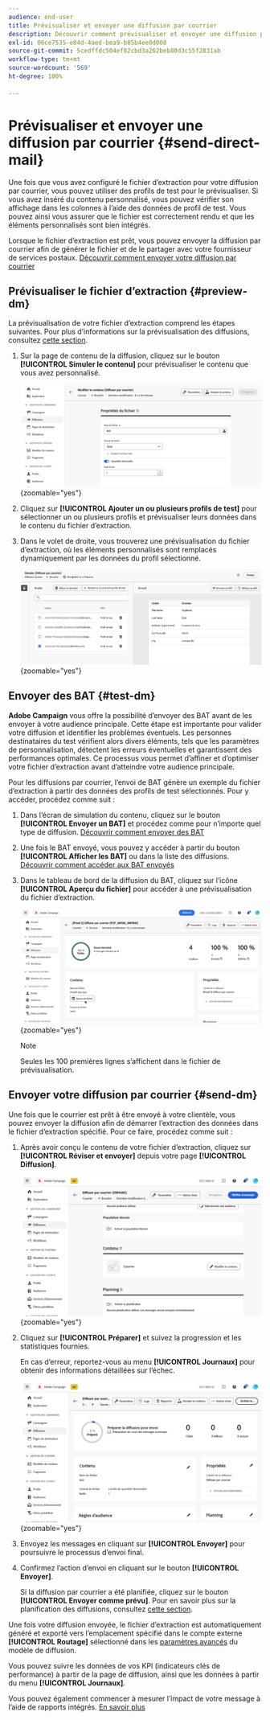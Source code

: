```yaml
---
audience: end-user
title: Prévisualiser et envoyer une diffusion par courrier
description: Découvrir comment prévisualiser et envoyer une diffusion par courrier avec Adobe Campaign Web
exl-id: 06ce7535-e84d-4aed-bea9-b85b4ee0d008
source-git-commit: 5cedffdc504ef82cbd3a262beb80d3c55f2831ab
workflow-type: tm+mt
source-wordcount: '569'
ht-degree: 100%

---
```


# Prévisualiser et envoyer une diffusion par courrier {#send-direct-mail}

Une fois que vous avez configuré le fichier d’extraction pour votre diffusion par courrier, vous pouvez utiliser des profils de test pour le prévisualiser. Si vous avez inséré du contenu personnalisé, vous pouvez vérifier son affichage dans les colonnes à l’aide des données de profil de test. Vous pouvez ainsi vous assurer que le fichier est correctement rendu et que les éléments personnalisés sont bien intégrés.

Lorsque le fichier d’extraction est prêt, vous pouvez envoyer la diffusion par courrier afin de générer le fichier et de le partager avec votre fournisseur de services postaux. [Découvrir comment envoyer votre diffusion par courrier](#dm-send)

## Prévisualiser le fichier d’extraction {#preview-dm}

La prévisualisation de votre fichier d’extraction comprend les étapes suivantes. Pour plus d’informations sur la prévisualisation des diffusions, consultez [cette section](../preview-test/preview-content.md).

1. Sur la page de contenu de la diffusion, cliquez sur le bouton **[!UICONTROL Simuler le contenu]** pour prévisualiser le contenu que vous avez personnalisé.

   ![](assets/dm-simulate.png){zoomable="yes"}

1. Cliquez sur **[!UICONTROL Ajouter un ou plusieurs profils de test]** pour sélectionner un ou plusieurs profils et prévisualiser leurs données dans le contenu du fichier d’extraction.

1. Dans le volet de droite, vous trouverez une prévisualisation du fichier d’extraction, où les éléments personnalisés sont remplacés dynamiquement par les données du profil sélectionné.

   ![](assets/dm-preview-right.png){zoomable="yes"}

## Envoyer des BAT {#test-dm}

**Adobe Campaign** vous offre la possibilité d’envoyer des BAT avant de les envoyer à votre audience principale. Cette étape est importante pour valider votre diffusion et identifier les problèmes éventuels. Les personnes destinataires du test vérifient alors divers éléments, tels que les paramètres de personnalisation, détectent les erreurs éventuelles et garantissent des performances optimales. Ce processus vous permet d’affiner et d’optimiser votre fichier d’extraction avant d’atteindre votre audience principale.

Pour les diffusions par courrier, l’envoi de BAT génère un exemple du fichier d’extraction à partir des données des profils de test sélectionnés. Pour y accéder, procédez comme suit :

1. Dans l’écran de simulation du contenu, cliquez sur le bouton **[!UICONTROL Envoyer un BAT]** et procédez comme pour n’importe quel type de diffusion. [Découvrir comment envoyer des BAT](../preview-test/test-deliveries.md)

1. Une fois le BAT envoyé, vous pouvez y accéder à partir du bouton **[!UICONTROL Afficher les BAT]** ou dans la liste des diffusions. [Découvrir comment accéder aux BAT envoyés](../preview-test/test-deliveries.md#access-test-deliveries)

1. Dans le tableau de bord de la diffusion du BAT, cliquez sur l’icône **[!UICONTROL Aperçu du fichier]** pour accéder à une prévisualisation du fichier d’extraction.

   ![](assets/dm-proof.png){zoomable="yes"}

   >[!NOTE]
   >
   >Seules les 100 premières lignes s’affichent dans le fichier de prévisualisation.

## Envoyer votre diffusion par courrier {#send-dm}

Une fois que le courrier est prêt à être envoyé à votre clientèle, vous pouvez envoyer la diffusion afin de démarrer l’extraction des données dans le fichier d’extraction spécifié. Pour ce faire, procédez comme suit :

1. Après avoir conçu le contenu de votre fichier d’extraction, cliquez sur **[!UICONTROL Réviser et envoyer]** depuis votre page **[!UICONTROL Diffusion]**.

   ![](assets/dm-review-send.png){zoomable="yes"}

1. Cliquez sur **[!UICONTROL Préparer]** et suivez la progression et les statistiques fournies.

   En cas d’erreur, reportez-vous au menu **[!UICONTROL Journaux]** pour obtenir des informations détaillées sur l’échec.

   ![](assets/dm-prepare.png){zoomable="yes"}

1. Envoyez les messages en cliquant sur **[!UICONTROL Envoyer]** pour poursuivre le processus d’envoi final.

1. Confirmez l’action d’envoi en cliquant sur le bouton **[!UICONTROL Envoyer]**.

   Si la diffusion par courrier a été planifiée, cliquez sur le bouton **[!UICONTROL Envoyer comme prévu]**. Pour en savoir plus sur la planification des diffusions, consultez [cette section](../msg/gs-messages.md#schedule-the-delivery-sending).

Une fois votre diffusion envoyée, le fichier d’extraction est automatiquement généré et exporté vers l’emplacement spécifié dans le compte externe **[!UICONTROL Routage]** sélectionné dans les [paramètres avancés](../advanced-settings/delivery-settings.md) du modèle de diffusion.

Vous pouvez suivre les données de vos KPI (indicateurs clés de performance) à partir de la page de diffusion, ainsi que les données à partir du menu **[!UICONTROL Journaux]**.

Vous pouvez également commencer à mesurer l’impact de votre message à l’aide de rapports intégrés. [En savoir plus](../reporting/direct-mail.md)

